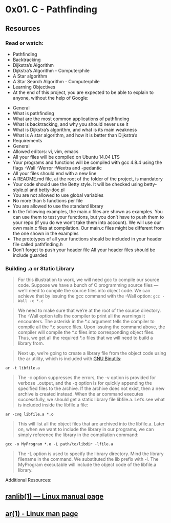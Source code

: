 # 0x01. C - Pathfinding


## Resources
### Read or watch:

- Pathfinding
- Backtracking
- Dijkstra’s Algorithm
- Dijkstra’s Algorithm - Computerphile
- A Star algorithm
- A Star Search Algorithm - Computerphile
- Learning Objectives
- At the end of this project, you are expected to be able to explain to anyone, without the help of Google:

+ General
+ What is pathfinding
+ What are the most common applications of pathfinding
+ What is backtracking, and why you should never use it
+ What is Dijkstra’s algorithm, and what is its main weakness
+ What is A star algorithm, and how it is better than Dijkstra’s
+ Requirements
+ General
+ Allowed editors: vi, vim, emacs
+ All your files will be compiled on Ubuntu 14.04 LTS
+ Your programs and functions will be compiled with gcc 4.8.4 using the flags -Wall -Werror -Wextra and -pedantic
+ All your files should end with a new line
+ A README.md file, at the root of the folder of the project, is mandatory
+ Your code should use the Betty style. It will be checked using betty-style.pl and betty-doc.pl
+ You are not allowed to use global variables
+ No more than 5 functions per file
+ You are allowed to use the standard library
+ In the following examples, the main.c files are shown as examples. You can use them to test your functions, but you don’t have to push them to your repo (if you do we won’t take them into account). We will use our own main.c files at compilation. Our main.c files might be different from the one shown in the examples
+ The prototypes of all your functions should be included in your header file called pathfinding.h
+ Don’t forget to push your header file
All your header files should be include guarded


### Building .a or Static Library

> For this illustration to work, we will need gcc to compile our source code. Suppose we have a bunch of C programming source files — we’ll need to compile the source files into object code. We can achieve that by issuing the gcc command with the -Wall option:
``` gcc -Wall -c *.c ```

> We need to make sure that we’re at the root of the source directory. The -Wall option tells the compiler to print all the warnings it encounters. The asterisk in the *.c argument tells the compiler to compile all the *.c source files. Upon issuing the command above, the compiler will compile the *.c files into corresponding object files. Thus, we get all the required *.o files that we will need to build a library from.

>Next up, we’re going to create a library file from the object code using the ar utility, which is included with [GNU Binutils](https://man7.org/linux/man-pages/man1/ar.1.html):

``` ar -t libfile.a ```

 > The -c option suppresses the errors, the -v option is provided for verbose ..output, and the -q option is for quickly appending the specified files to the archive. If the archive does not exist, then a new archive is created instead. When the ar command executes successfully, we should get a static library file libfile.a. Let’s see what is included inside the libfile.a file:

``` ar -cvq libfile.a *.o ```
> This will list all the object files that are archived into the libfile.a. Later on, when we want to include the library in our programs, we can simply reference the library in the compilation command:

``` gcc -o MyProgram *.o -L path/to/libdir -lfile.a ```
> The -L option is used to specify the library directory. Mind the library filename in the command. We substituted the lib prefix with -l. The MyProgram executable will include the object code of the libfile.a library.

Additional Resources:

## [ranlib(1) — Linux manual page](https://man7.org/linux/man-pages/man1/ranlib.1.html) 

## [ar(1) - Linux man page](https://linux.die.net/man/1/ar)